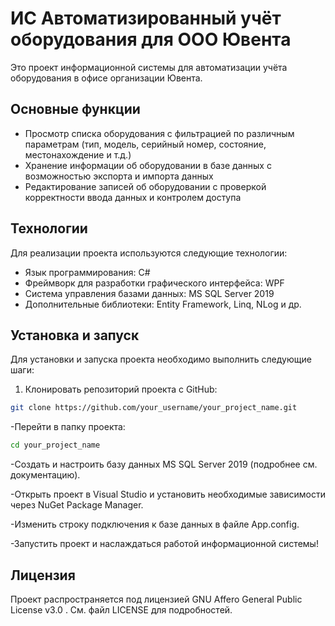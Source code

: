 # ИС Автоматизированный учёт оборудования для ООО Ювента

Это проект информационной системы для автоматизации учёта оборудования в офисе организации Ювента.

## Основные функции

- Просмотр списка оборудования с фильтрацией по различным параметрам (тип, модель, серийный номер, состояние, местонахождение и т.д.)
- Хранение информации об оборудовании в базе данных с возможностью экспорта и импорта данных
- Редактирование записей об оборудовании с проверкой корректности ввода данных и контролем доступа


## Технологии

Для реализации проекта используются следующие технологии:

- Язык программирования: C#
- Фреймворк для разработки графического интерфейса: WPF
- Система управления базами данных: MS SQL Server 2019
- Дополнительные библиотеки: Entity Framework, Linq, NLog и др.

## Установка и запуск

Для установки и запуска проекта необходимо выполнить следующие шаги:

1. Клонировать репозиторий проекта с GitHub:

```bash
git clone https://github.com/your_username/your_project_name.git
```

-Перейти в папку проекта:
```bash
cd your_project_name
```
-Создать и настроить базу данных MS SQL Server 2019 (подробнее см. документацию).

-Открыть проект в Visual Studio и установить необходимые зависимости через NuGet Package Manager.

-Изменить строку подключения к базе данных в файле App.config.

-Запустить проект и наслаждаться работой информационной системы!

## Лицензия
Проект распространяется под лицензией GNU Affero General Public License v3.0 . См. файл LICENSE для подробностей.
